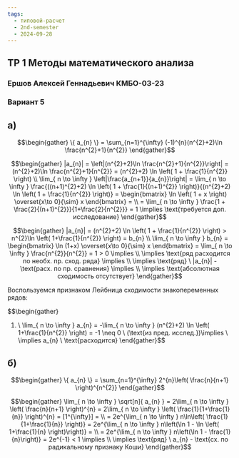 ```yaml
---
tags:
  - типовой-расчет
  - 2nd-semester
  - 2024-09-28
---
```


## ТР 1 Методы математического анализа

### Ершов Алексей Геннадьевич КМБО-03-23

### Вариант 5

## а)

$$\begin{gather}
\{ a_{n} \} = \sum_{n=1}^{\infty} (-1)^{n}(n^{2}+2)\ln \frac{n^{2}+1}{n^{2}}
\end{gather}$$

$$\begin{gather}
|a_{n}| = \left|(n^{2}+2)\ln \frac{n^{2}+1}{n^{2}}\right| = (n^{2}+2)\ln \frac{n^{2}+1}{n^{2}} = (n^{2}+2) \ln \left( 1 + \frac{1}{n^{2}} \right) \\
\lim_{ n \to \infty } \left|\frac{a_{n+1}}{a_{n}}\right| = \lim_{ n \to \infty } \frac{((n+1)^{2}+2) \ln \left( 1 + \frac{1}{(n+1)^{2}} \right)}{(n^{2}+2) \ln \left( 1 + \frac{1}{n^{2}} \right)} = \begin{bmatrix}
\ln \left( 1 + x \right) \overset{x\to 0}{\sim} x
\end{bmatrix} = \\
= \lim_{ n \to \infty } \frac{1 + \frac{2}{(n+1)^{2}}}{1+\frac{2}{n^{2}}} = 1 \implies \text{требуется доп. исследование}
\end{gather}$$

$$\begin{gather}
|a_{n}| = (n^{2}+2) \ln \left( 1 + \frac{1}{n^{2}} \right) > n^{2}\ln \left( 1+\frac{1}{n^{2}} \right) = b_{n} \\
\lim_{ n \to \infty } b_{n} = \begin{bmatrix}
\ln (1+x) \overset{x\to 0}{\sim} x
\end{bmatrix} = \lim_{ n \to \infty } \frac{n^{2}}{n^{2}} = 1 > 0 \implies \\
\implies \text{ряд расходится по необх. пр. сход. ряда} \implies \\
\implies \text{ряд} \ |a_{n}| - \text{расх. по пр. сравнения} \implies \\
\implies \text{абсолютная сходимость отсутствует}
\end{gather}$$

Воспользуемся признаком Лейбница сходимости знакопеременных рядов:

$$\begin{gather}
1) \ \lim_{ n \to \infty } a_{n} = -\lim_{ n \to \infty } (n^{2}+2) \ln \left( 1+\frac{1}{n^{2}} \right) = -1 \neq 0 \ (\text{из пред. исслед.})\implies \\
\implies a_{n} \ \text{расходится}
\end{gather}$$

## б)

$$\begin{gather}
\{ a_{n} \} = \sum_{n=1}^{\infty} 2^{n}\left( \frac{n}{n+1} \right)^{n^{2}}
\end{gather}$$

$$\begin{gather}
\lim_{ n \to \infty } \sqrt[n]{ a_{n} } = 2\lim_{ n \to \infty } \left( \frac{n}{n+1} \right)^{n} = 2\lim_{ n \to \infty } \left( \frac{1}{1+\frac{1}{n}} \right)^{n} = [1^{\infty}] = \\
= 2e^{\lim_{ n \to \infty } n\ln\left( \frac{1}{1+\frac{1}{n}} \right)} = 2e^{\lim_{ n \to \infty } n\left(\ln 1 - \ln \left( 1+\frac{1}{n} \right)\right)} = \\
= 2e^{\lim_{ n \to \infty } n\left(\ln 1 - \frac{1}{n}\right)} = 2e^{-1} < 1 \implies \\
\implies \text{ряд} \ a_{n} - \text{сх. по радикальному признаку Коши}
\end{gather}$$